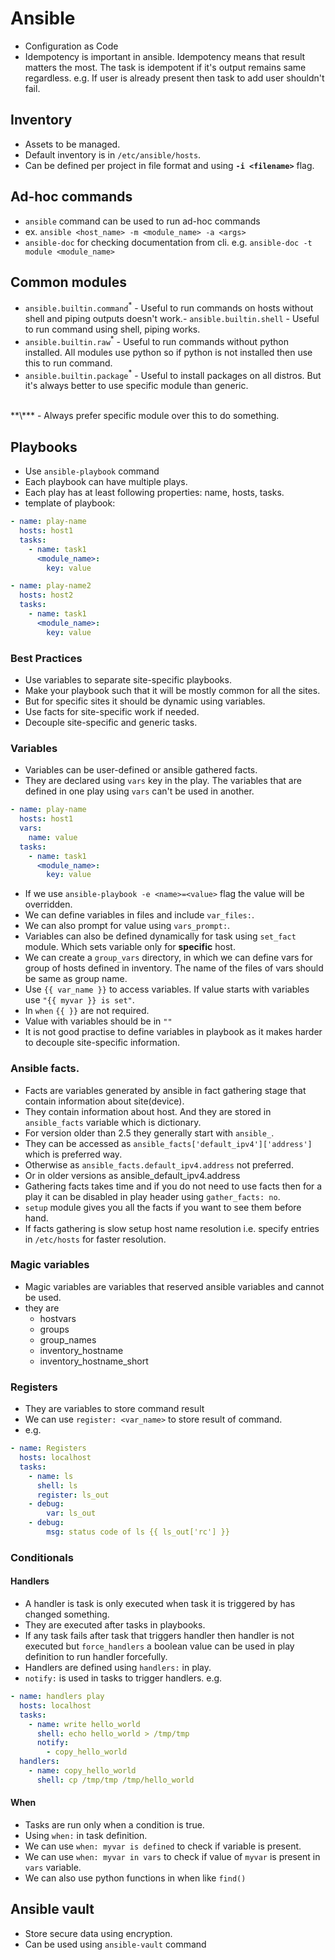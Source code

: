 # Ansible
- Configuration as Code
- Idempotency is important in ansible. Idempotency means that result matters the most.
The task is idempotent if it's output remains same regardless.
e.g. If user is already present then task to add user shouldn't fail.

## Inventory
- Assets to be managed.
- Default inventory is in `/etc/ansible/hosts`.
- Can be defined per project in file format and using **`-i <filename>`** flag.

## Ad-hoc commands
- `ansible` command can be used to run ad-hoc commands
- ex. `ansible <host_name> -m <module_name> -a <args>`
- `ansible-doc` for checking documentation from cli. e.g. `ansible-doc -t module <module_name>`

## Common modules
- `ansible.builtin.command`<sup>*</sup> - Useful to run commands on hosts without shell and piping outputs
    doesn't work.- `ansible.builtin.shell` - Useful to run command using shell, piping works.
- `ansible.builtin.raw`<sup>*</sup> - Useful to run commands without python installed. All modules use python so if python
is not installed then use this to run command.
- `ansible.builtin.package`<sup>*</sup> - Useful to install packages on all distros. But it's always better to use specific module than generic.
<br>
**\*** - Always prefer specific module over this to do something.

## Playbooks
- Use `ansible-playbook` command
- Each playbook can have multiple plays.
- Each play has at least following properties: name, hosts, tasks.
- template of playbook:
```yaml
- name: play-name
  hosts: host1
  tasks:
    - name: task1
      <module_name>:
        key: value

- name: play-name2
  hosts: host2
  tasks:
    - name: task1
      <module_name>:
        key: value
```
### Best Practices
- Use variables to separate site-specific playbooks.
- Make your playbook such that it will be mostly common for all the sites.
- But for specific sites it should be dynamic using variables.
- Use facts for site-specific work if needed.
- Decouple site-specific and generic tasks.
### Variables
- Variables can be user-defined or ansible gathered facts.
- They are declared using `vars` key in the play.
The variables that are defined in one play using `vars` can't be used in another.
```yaml
- name: play-name
  hosts: host1
  vars:
    name: value
  tasks:
    - name: task1
      <module_name>:
        key: value
```
- If we use `ansible-playbook -e <name>=<value>` flag the value will be overridden.
- We can define variables in files and include `var_files:`.
- We can also prompt for value using `vars_prompt:`.
- Variables can also be defined dynamically for task using `set_fact` module. Which sets variable only for **specific** host.
- We can create a `group_vars` directory, in which we can define vars for group of hosts defined in inventory.
The name of the files of vars should be same as group name.
- Use `{{ var_name }}` to access variables. If value starts with variables use `"{{ myvar }} is set"`.
- In `when` `{{ }}` are not required.
- Value with variables should be in `""`
- It is not good practise to define variables in playbook as it makes harder to decouple site-specific information.
### Ansible facts.
- Facts are variables generated by ansible in fact gathering stage that contain information about site(device).
- They contain information about host. And they are stored in `ansible_facts` variable which is dictionary.
- For version older than 2.5 they generally start with `ansible_`.
- They can be accessed as `ansible_facts['default_ipv4']['address']` which is preferred way.
- Otherwise as `ansible_facts.default_ipv4.address` not preferred.
- Or in older versions as ansible_default_ipv4.address
- Gathering facts takes time and if you do not need to use facts then for a play it can be disabled in play header using `gather_facts: no`.
- `setup` module gives you all the facts if you want to see them before hand.
- If facts gathering is slow setup host name resolution i.e. specify entries in `/etc/hosts` for faster resolution.
### Magic variables
- Magic variables are variables that reserved ansible variables and cannot be used.
- they are
    - hostvars
    - groups
    - group_names
    - inventory_hostname
    - inventory_hostname_short

### Registers
- They are variables to store command result
- We can use `register: <var_name>` to store result of command.
- e.g.
```yaml
- name: Registers
  hosts: localhost
  tasks:
    - name: ls
      shell: ls
      register: ls_out
    - debug:
        var: ls_out
    - debug:
        msg: status code of ls {{ ls_out['rc'] }}
```

### Conditionals
#### Handlers
- A handler is task is only executed when task it is triggered by has changed something.
- They are executed after tasks in playbooks.
- If any task fails after task that triggers handler then handler is not executed but `force_handlers` a boolean value can be used in play definition to run handler forcefully.
- Handlers are defined using `handlers:` in play.
- `notify:` is used in tasks to trigger handlers.
e.g.
```yaml
- name: handlers play
  hosts: localhost
  tasks:
    - name: write hello_world
      shell: echo hello_world > /tmp/tmp
      notify:
        - copy_hello_world
  handlers:
    - name: copy_hello_world
      shell: cp /tmp/tmp /tmp/hello_world

```
#### When
- Tasks are run only when a condition is true.
- Using `when:` in task definition.
- We can use `when: myvar is defined` to check if variable is present.
- We can use `when: myvar in vars` to check if value of `myvar` is present in `vars` variable.
- We can also use python functions in when like `find()`
## Ansible vault
- Store secure data using encryption.
- Can be used using `ansible-vault` command
